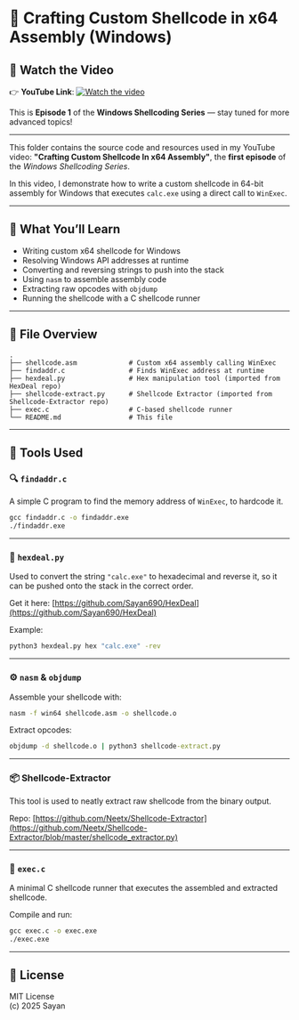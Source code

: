 # 🐚 Crafting Custom Shellcode in x64 Assembly (Windows)

## 🎥 Watch the Video

👉 **YouTube Link**: [![Watch the video](https://img.youtube.com/vi/9-CgePQP9Io/hqdefault.jpg)](https://www.youtube.com/watch?v=9-CgePQP9Io)

This is **Episode 1** of the **Windows Shellcoding Series** — stay tuned for more advanced topics!

---

This folder contains the source code and resources used in my YouTube video:
**"Crafting Custom Shellcode In x64 Assembly"**, the **first episode** of the *Windows Shellcoding Series*.

In this video, I demonstrate how to write a custom shellcode in 64-bit assembly for Windows that executes `calc.exe` using a direct call to `WinExec`.

---

## 🧠 What You’ll Learn

- Writing custom x64 shellcode for Windows
- Resolving Windows API addresses at runtime
- Converting and reversing strings to push into the stack
- Using `nasm` to assemble assembly code
- Extracting raw opcodes with `objdump`
- Running the shellcode with a C shellcode runner

---

## 📂 File Overview

```
.
├── shellcode.asm             # Custom x64 assembly calling WinExec
├── findaddr.c                # Finds WinExec address at runtime
├── hexdeal.py                # Hex manipulation tool (imported from HexDeal repo)
├── shellcode-extract.py      # Shellcode Extractor (imported from Shellcode-Extractor repo)
├── exec.c                    # C-based shellcode runner
└── README.md                 # This file
```

---

## 🧩 Tools Used

### 🔍 `findaddr.c`

A simple C program to find the memory address of `WinExec`, to hardcode it.

```cmd
gcc findaddr.c -o findaddr.exe
./findaddr.exe
```

---

### 🧪 `hexdeal.py`

Used to convert the string `"calc.exe"` to hexadecimal and reverse it, so it can be pushed onto the stack in the correct order.

Get it here: [https://github.com/Sayan690/HexDeal](https://github.com/Sayan690/HexDeal)

Example:

```cmd
python3 hexdeal.py hex "calc.exe" -rev
```

---

### ⚙️ `nasm` & `objdump`

Assemble your shellcode with:

```cmd
nasm -f win64 shellcode.asm -o shellcode.o
```

Extract opcodes:

```cmd
objdump -d shellcode.o | python3 shellcode-extract.py
```

---

### 📦 Shellcode-Extractor

This tool is used to neatly extract raw shellcode from the binary output.

Repo: [https://github.com/Neetx/Shellcode-Extractor](https://github.com/Neetx/Shellcode-Extractor/blob/master/shellcode_extractor.py)

---

### 🚀 `exec.c`

A minimal C shellcode runner that executes the assembled and extracted shellcode.

Compile and run:

```cmd
gcc exec.c -o exec.exe
./exec.exe
```

---

## 📜 License

MIT License  
(c) 2025 Sayan
